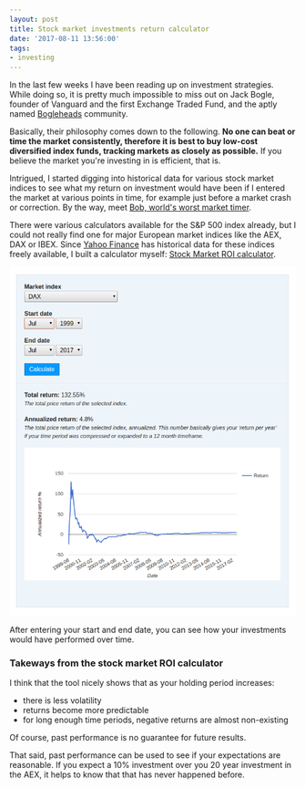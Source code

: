 ```yaml
---
layout: post
title: Stock market investments return calculator
date: '2017-08-11 13:56:00'
tags:
- investing
---
```


In the last few weeks I have been reading up on investment strategies. While doing so, it is pretty much impossible to miss out on Jack Bogle, founder of Vanguard and the first Exchange Traded Fund, and the aptly named [Bogleheads](https://www.bogleheads.org/) community.

Basically, their philosophy comes down to the following. **No one can beat or time the market consistently, therefore it is best to buy low-cost diversified index funds, tracking markets as closely as possible.** If you believe the market you're investing in is efficient, that is.

Intrigued, I started digging into historical data for various stock market indices to see what my return on investment would have been if I entered the market at various points in time, for example just before a market crash or correction. By the way, meet [Bob, world's worst market timer](http://awealthofcommonsense.com/2014/02/worlds-worst-market-timer/).

There were various calculators available for the S&P 500 index already, but I could not really find one for major European market indices like the AEX, DAX or IBEX. Since [Yahoo Finance](https://finance.yahoo.com/) has historical data for these indices freely available, I built a calculator myself: [Stock Market ROI calculator](/stock-market-return-calculator/).

[![ROI for the German DAX market for 1999-2017](/media/2017/dax-1999-2017-investment-returns.png)](/stock-market-return-calculator/)

After entering your start and end date, you can see how your investments would have performed over time.

### Takeways from the stock market ROI calculator

I think that the tool nicely shows that as your holding period increases:

- there is less volatility
- returns become more predictable
- for long enough time periods, negative returns are almost non-existing

Of course, past performance is no guarantee for future results.

That said, past performance can be used to see if your expectations are reasonable. If you expect a 10% investment over you 20 year investment in the AEX, it helps to know that that has never happened before.
